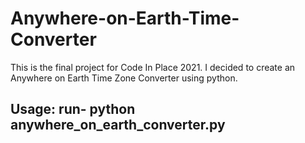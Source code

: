 # Anywhere-on-Earth-Time-Converter
This is the final project for Code In Place 2021. I decided to create an Anywhere on Earth Time Zone Converter using python.  

## Usage: run- python anywhere_on_earth_converter.py
